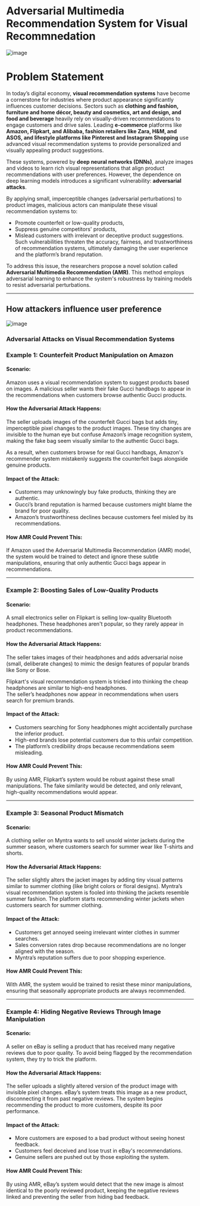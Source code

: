 # Adversarial Multimedia Recommendation System for Visual Recommnedation
![image](https://github.com/user-attachments/assets/7dc129b6-b79d-4398-a8ae-f962c9124c65)

# Problem Statement
In today’s digital economy, **visual recommendation systems** have become a cornerstone for industries where product appearance significantly influences customer decisions. Sectors such as **clothing and fashion, furniture and home décor, beauty and cosmetics, art and design, and food and beverage** heavily rely on visually-driven recommendations to engage customers and drive sales. Leading **e-commerce** platforms like **Amazon, Flipkart, and Alibaba, fashion retailers like Zara, H&M, and ASOS, and lifestyle platforms like Pinterest and Instagram Shopping** use advanced visual recommendation systems to provide personalized and visually appealing product suggestions.

These systems, powered by **deep neural networks (DNNs)**, analyze images and videos to learn rich visual representations that align product recommendations with user preferences. However, the dependence on deep learning models introduces a significant vulnerability: **adversarial attacks**.

By applying small, imperceptible changes (adversarial perturbations) to product images, malicious actors can manipulate these visual recommendation systems to:

- Promote counterfeit or low-quality products,
- Suppress genuine competitors' products,
- Mislead customers with irrelevant or deceptive product suggestions.
Such vulnerabilities threaten the accuracy, fairness, and trustworthiness of recommendation systems, ultimately damaging the user experience and the platform’s brand reputation.

To address this issue, the researchers propose a novel solution called **Adversarial Multimedia Recommendation (AMR)**. This method employs adversarial learning to enhance the system's robustness by training models to resist adversarial perturbations.

---
## How attackers influence user preference
![image](https://github.com/user-attachments/assets/5d05ed77-34e6-4743-bc30-0f91b1ad2ac3)

### Adversarial Attacks on Visual Recommendation Systems

### Example 1: Counterfeit Product Manipulation on Amazon

#### Scenario:
Amazon uses a visual recommendation system to suggest products based on images. A malicious seller wants their fake Gucci handbags to appear in the recommendations when customers browse authentic Gucci products.

#### How the Adversarial Attack Happens:
The seller uploads images of the counterfeit Gucci bags but adds tiny, imperceptible pixel changes to the product images. These tiny changes are invisible to the human eye but confuse Amazon’s image recognition system, making the fake bag seem visually similar to the authentic Gucci bags.<br>

As a result, when customers browse for real Gucci handbags, Amazon's recommender system mistakenly suggests the counterfeit bags alongside genuine products.

#### Impact of the Attack:
- Customers may unknowingly buy fake products, thinking they are authentic.
- Gucci’s brand reputation is harmed because customers might blame the brand for poor quality.
- Amazon’s trustworthiness declines because customers feel misled by its recommendations.

#### How AMR Could Prevent This:
If Amazon used the Adversarial Multimedia Recommendation (AMR) model, the system would be trained to detect and ignore these subtle manipulations, ensuring that only authentic Gucci bags appear in recommendations.

---

### Example 2: Boosting Sales of Low-Quality Products

#### Scenario:
A small electronics seller on Flipkart is selling low-quality Bluetooth headphones. These headphones aren't popular, so they rarely appear in product recommendations.

#### How the Adversarial Attack Happens:
The seller takes images of their headphones and adds adversarial noise (small, deliberate changes) to mimic the design features of popular brands like Sony or Bose.  <br>

Flipkart's visual recommendation system is tricked into thinking the cheap headphones are similar to high-end headphones.  
The seller’s headphones now appear in recommendations when users search for premium brands.

#### Impact of the Attack:
- Customers searching for Sony headphones might accidentally purchase the inferior product.
- High-end brands lose potential customers due to this unfair competition.
- The platform’s credibility drops because recommendations seem misleading.

#### How AMR Could Prevent This:
By using AMR, Flipkart’s system would be robust against these small manipulations. The fake similarity would be detected, and only relevant, high-quality recommendations would appear.

---

### Example 3: Seasonal Product Mismatch

#### Scenario:
A clothing seller on Myntra wants to sell unsold winter jackets during the summer season, where customers search for summer wear like T-shirts and shorts.

#### How the Adversarial Attack Happens:
The seller slightly alters the jacket images by adding tiny visual patterns similar to summer clothing (like bright colors or floral designs).  Myntra’s visual recommendation system is fooled into thinking the jackets resemble summer fashion.  The platform starts recommending winter jackets when customers search for summer clothing.

#### Impact of the Attack:
- Customers get annoyed seeing irrelevant winter clothes in summer searches.
- Sales conversion rates drop because recommendations are no longer aligned with the season.
- Myntra’s reputation suffers due to poor shopping experience.

#### How AMR Could Prevent This:
With AMR, the system would be trained to resist these minor manipulations, ensuring that seasonally appropriate products are always recommended.

---

### Example 4: Hiding Negative Reviews Through Image Manipulation

#### Scenario:
A seller on eBay is selling a product that has received many negative reviews due to poor quality. To avoid being flagged by the recommendation system, they try to trick the platform.

#### How the Adversarial Attack Happens:
The seller uploads a slightly altered version of the product image with invisible pixel changes.  eBay’s system treats this image as a new product, disconnecting it from past negative reviews.  The system begins recommending the product to more customers, despite its poor performance.

#### Impact of the Attack:
- More customers are exposed to a bad product without seeing honest feedback.
- Customers feel deceived and lose trust in eBay's recommendations.
- Genuine sellers are pushed out by those exploiting the system.

#### How AMR Could Prevent This:
By using AMR, eBay’s system would detect that the new image is almost identical to the poorly reviewed product, keeping the negative reviews linked and preventing the seller from hiding bad feedback.



